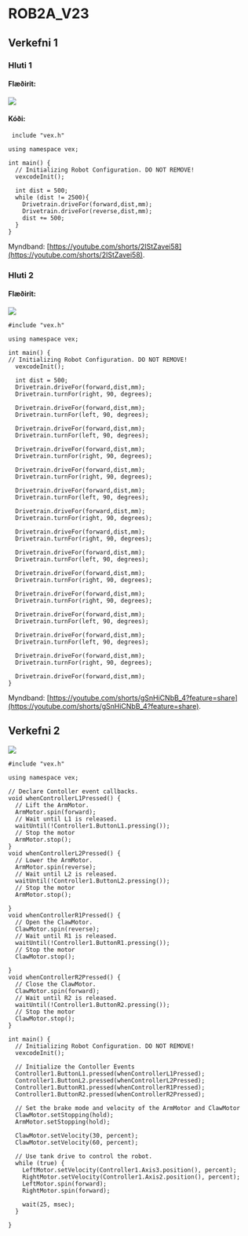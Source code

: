 # ROB2A_V23

## Verkefni 1

### Hluti 1

#### Flæðirit: 

![](https://github.com/BirgirBragi/ROB2A_V23/blob/main/Verkefni1/Verkefni%201.drawio.png) 

#### Kóði:

     include "vex.h"

    using namespace vex;

    int main() {
      // Initializing Robot Configuration. DO NOT REMOVE!
      vexcodeInit();

      int dist = 500;
      while (dist != 2500){
        Drivetrain.driveFor(forward,dist,mm);
        Drivetrain.driveFor(reverse,dist,mm);
        dist += 500;
      }
    }
 
Myndband: [https://youtube.com/shorts/2IStZavei58](https://youtube.com/shorts/2IStZavei58).

### Hluti 2

#### Flæðirit:

![](https://github.com/BirgirBragi/ROB2A_V23/blob/main/Verkefni1/Verkefni%201%20hluti%202.drawio.png)

    #include "vex.h"

    using namespace vex;

    int main() {
    // Initializing Robot Configuration. DO NOT REMOVE!
      vexcodeInit();

      int dist = 500;
      Drivetrain.driveFor(forward,dist,mm);
      Drivetrain.turnFor(right, 90, degrees);

      Drivetrain.driveFor(forward,dist,mm);
      Drivetrain.turnFor(left, 90, degrees);

      Drivetrain.driveFor(forward,dist,mm);
      Drivetrain.turnFor(left, 90, degrees);

      Drivetrain.driveFor(forward,dist,mm);
      Drivetrain.turnFor(right, 90, degrees);

      Drivetrain.driveFor(forward,dist,mm);
      Drivetrain.turnFor(right, 90, degrees);

      Drivetrain.driveFor(forward,dist,mm);
      Drivetrain.turnFor(left, 90, degrees);

      Drivetrain.driveFor(forward,dist,mm);
      Drivetrain.turnFor(right, 90, degrees);

      Drivetrain.driveFor(forward,dist,mm);
      Drivetrain.turnFor(right, 90, degrees);

      Drivetrain.driveFor(forward,dist,mm);
      Drivetrain.turnFor(left, 90, degrees);

      Drivetrain.driveFor(forward,dist,mm);
      Drivetrain.turnFor(right, 90, degrees);

      Drivetrain.driveFor(forward,dist,mm);
      Drivetrain.turnFor(right, 90, degrees);

      Drivetrain.driveFor(forward,dist,mm);
      Drivetrain.turnFor(left, 90, degrees);

      Drivetrain.driveFor(forward,dist,mm);
      Drivetrain.turnFor(left, 90, degrees);

      Drivetrain.driveFor(forward,dist,mm);
      Drivetrain.turnFor(right, 90, degrees);

      Drivetrain.driveFor(forward,dist,mm);
    }

Myndband: [https://youtube.com/shorts/gSnHiCNbB_4?feature=share](https://youtube.com/shorts/gSnHiCNbB_4?feature=share).


## Verkefni 2

![](https://github.com/BirgirBragi/ROB2A_V23/blob/main/Verkefni%202/Verkefni%202.jpg)

    #include "vex.h"

    using namespace vex;

    // Declare Contoller event callbacks.
    void whenControllerL1Pressed() {
      // Lift the ArmMotor.
      ArmMotor.spin(forward);
      // Wait until L1 is released.
      waitUntil(!Controller1.ButtonL1.pressing());
      // Stop the motor
      ArmMotor.stop();
    }
    void whenControllerL2Pressed() {
      // Lower the ArmMotor.
      ArmMotor.spin(reverse);
      // Wait until L2 is released.
      waitUntil(!Controller1.ButtonL2.pressing());
      // Stop the motor
      ArmMotor.stop();

    }
    void whenControllerR1Pressed() {
      // Open the ClawMotor.
      ClawMotor.spin(reverse);
      // Wait until R1 is released.
      waitUntil(!Controller1.ButtonR1.pressing());
      // Stop the motor
      ClawMotor.stop();

    }
    void whenControllerR2Pressed() {
      // Close the ClawMotor.
      ClawMotor.spin(forward);
      // Wait until R2 is released.
      waitUntil(!Controller1.ButtonR2.pressing());
      // Stop the motor
      ClawMotor.stop();
    }

    int main() {
      // Initializing Robot Configuration. DO NOT REMOVE!
      vexcodeInit();

      // Initialize the Contoller Events
      Controller1.ButtonL1.pressed(whenControllerL1Pressed);
      Controller1.ButtonL2.pressed(whenControllerL2Pressed);
      Controller1.ButtonR1.pressed(whenControllerR1Pressed);
      Controller1.ButtonR2.pressed(whenControllerR2Pressed);

      // Set the brake mode and velocity of the ArmMotor and ClawMotor
      ClawMotor.setStopping(hold);
      ArmMotor.setStopping(hold);

      ClawMotor.setVelocity(30, percent);
      ClawMotor.setVelocity(60, percent);

      // Use tank drive to control the robot.
      while (true) {
        LeftMotor.setVelocity(Controller1.Axis3.position(), percent);
        RightMotor.setVelocity(Controller1.Axis2.position(), percent);
        LeftMotor.spin(forward);
        RightMotor.spin(forward);
    
        wait(25, msec);
      }
  
    }
